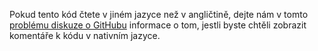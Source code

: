 Pokud tento kód čtete v jiném jazyce než v angličtině, dejte nám v tomto [problému diskuze o GitHubu](https://github.com/aspnet/AspNetCore.Docs/issues/16455) informace o tom, jestli byste chtěli zobrazit komentáře k kódu v nativním jazyce.